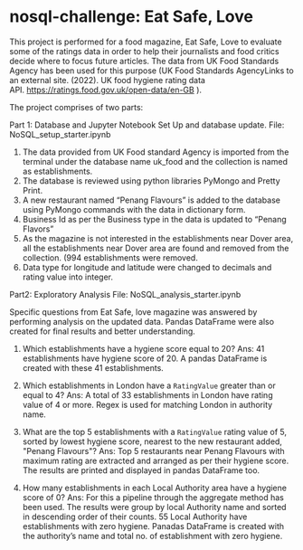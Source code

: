 # nosql-challenge: Eat Safe, Love 
 
This project is performed for a food magazine, Eat Safe, Love to evaluate some of the ratings data in order to help their journalists and food critics decide where to focus future articles. The data from UK Food Standards Agency has been used for this purpose (UK Food Standards AgencyLinks to an external site. (2022). UK food hygiene rating data API. https://ratings.food.gov.uk/open-data/en-GB ).

The project comprises of two parts:

Part 1: Database and Jupyter Notebook Set Up and database update.
File: NoSQL_setup_starter.ipynb

1.  The data provided from UK Food standard Agency is imported from the terminal under the database name uk_food and the collection is named as establishments.
2. The database is reviewed using python libraries PyMongo and Pretty Print.
3.  A new restaurant named “Penang Flavours” is added to the database using PyMongo commands with the data in dictionary form.
4. Business Id as per the Business type in the data is updated to “Penang Flavors”
5. As the magazine is not interested in the establishments near Dover area, all the establishments near Dover area are found and removed from the collection. (994 establishments were removed.
6. Data type for longitude and latitude were changed to decimals and rating value into integer.

Part2: Exploratory Analysis
File: NoSQL_analysis_starter.ipynb

Specific questions from Eat Safe, love magazine was answered by performing analysis on the updated data. Pandas DataFrame were also created for final results and better understanding.

1. Which establishments have a hygiene score equal to 20?
Ans: 41 establishments have hygiene score of 20. A pandas DataFrame is created with these 41 establishments.

2. Which establishments in London have a `RatingValue` greater than or equal to 4?
Ans: A total of 33 establishments in London have rating value of 4 or more. Regex is used for matching London in authority name.

3.  What are the top 5 establishments with a `RatingValue` rating value of 5, sorted by lowest hygiene score, nearest to the new restaurant added, "Penang Flavours"?
Ans: Top 5 restaurants near Penang Flavours with maximum rating are extracted and arranged as per their hygiene score. The results are printed and displayed in pandas DataFrame too.

4. How many establishments in each Local Authority area have a hygiene score of 0?
Ans: For this a pipeline through the aggregate method has been used. The results were group by local Authority name and sorted in descending order of their counts. 55 Local Authority have establishments with zero hygiene. Panadas DataFrame is created with the authority’s name and total no. of establishment with zero hygiene.

